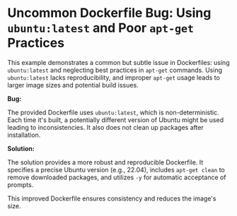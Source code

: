 # Uncommon Dockerfile Bug: Using `ubuntu:latest` and Poor `apt-get` Practices

This example demonstrates a common but subtle issue in Dockerfiles: using `ubuntu:latest` and neglecting best practices in `apt-get` commands.  Using `ubuntu:latest` lacks reproducibility, and improper `apt-get` usage leads to larger image sizes and potential build issues.

**Bug:**

The provided Dockerfile uses `ubuntu:latest`, which is non-deterministic. Each time it's built, a potentially different version of Ubuntu might be used leading to inconsistencies. It also does not clean up packages after installation.

**Solution:**

The solution provides a more robust and reproducible Dockerfile. It specifies a precise Ubuntu version (e.g., 22.04), includes `apt-get clean` to remove downloaded packages, and utilizes `-y` for automatic acceptance of prompts.

This improved Dockerfile ensures consistency and reduces the image's size.
